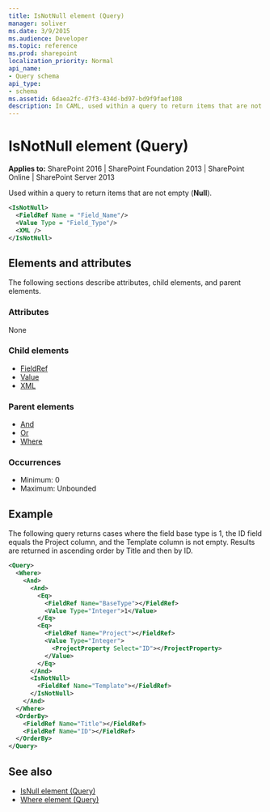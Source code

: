 ```yaml
---
title: IsNotNull element (Query)
manager: soliver
ms.date: 3/9/2015
ms.audience: Developer
ms.topic: reference
ms.prod: sharepoint
localization_priority: Normal
api_name:
- Query schema
api_type:
- schema
ms.assetid: 6daea2fc-d7f3-434d-bd97-bd9f9faef108
description: In CAML, used within a query to return items that are not empty (Null).
---
```


# IsNotNull element (Query)

**Applies to:** SharePoint 2016 | SharePoint Foundation 2013 | SharePoint Online | SharePoint Server 2013
  
Used within a query to return items that are not empty (**Null**).
  
```XML
<IsNotNull>
  <FieldRef Name = "Field_Name"/>
  <Value Type = "Field_Type"/>
  <XML />
</IsNotNull>
```

## Elements and attributes

The following sections describe attributes, child elements, and parent elements.

### Attributes

None
   
### Child elements

- [FieldRef](fieldref-element-query.md)
- [Value](value-element-query.md)
- [XML](xml-element.md)
   
### Parent elements

- [And](and-element-query.md)
- [Or](or-element-query.md)
- [Where](where-element-query.md)
   
### Occurrences

- Minimum: 0
- Maximum: Unbounded 
   
## Example

The following query returns cases where the field base type is 1, the ID field equals the Project column, and the Template column is not empty. Results are returned in ascending order by Title and then by ID.
  
```XML
<Query>
  <Where>
    <And>
      <And>
        <Eq>
          <FieldRef Name="BaseType"></FieldRef>
          <Value Type="Integer">1</Value>
        </Eq>
        <Eq>
          <FieldRef Name="Project"></FieldRef>
          <Value Type="Integer">
            <ProjectProperty Select="ID"></ProjectProperty>
          </Value>
        </Eq>
      </And>
      <IsNotNull>
        <FieldRef Name="Template"></FieldRef>
      </IsNotNull>
    </And>
  </Where>
  <OrderBy>
    <FieldRef Name="Title"></FieldRef>
    <FieldRef Name="ID"></FieldRef>
  </OrderBy>
</Query>
```

## See also

- [IsNull element (Query)](isnull-element-query.md)
- [Where element (Query)](where-element-query.md)

